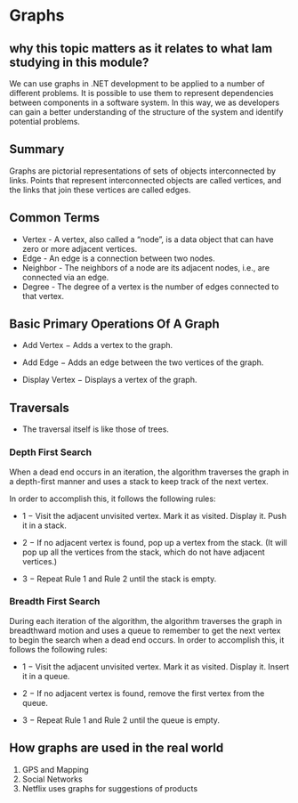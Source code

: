 
# Graphs



## why this topic matters as it relates to what Iam studying in this module?

We can use graphs in .NET development to be applied to a number of different problems. It is possible to use them to represent dependencies between components in a software system. In this way, we as developers can gain a better understanding of the structure of the system and identify potential problems.  

## Summary

Graphs are pictorial representations of sets of objects interconnected by links. Points that represent interconnected objects are called vertices, and the links that join these vertices are called edges.



## Common Terms
- Vertex - A vertex, also called a “node”, is a data object that can have zero or more adjacent vertices.
- Edge - An edge is a connection between two nodes.
- Neighbor - The neighbors of a node are its adjacent nodes, i.e., are connected via an edge.
- Degree - The degree of a vertex is the number of edges connected to that vertex.



## Basic Primary Operations Of A Graph 

- Add Vertex − Adds a vertex to the graph.

- Add Edge − Adds an edge between the two vertices of the graph.

- Display Vertex − Displays a vertex of the graph.



## Traversals

* The traversal itself is like those of trees. 

### Depth First Search

When a dead end occurs in an iteration, the algorithm traverses the graph in a depth-first manner and uses a stack to keep track of the next vertex.

In order to accomplish this, it follows the following rules: 

* 1 − Visit the adjacent unvisited vertex. Mark it as visited. Display it. Push it in a stack.

* 2 − If no adjacent vertex is found, pop up a vertex from the stack. (It will pop up all the vertices from the stack, which do not have adjacent vertices.)

* 3 − Repeat Rule 1 and Rule 2 until the stack is empty.

### Breadth First Search
During each iteration of the algorithm, the algorithm traverses the graph in breadthward motion and uses a queue to remember to get the next vertex to begin the search when a dead end occurs.
In order to accomplish this, it follows the following rules: 

* 1 − Visit the adjacent unvisited vertex. Mark it as visited. Display it. Insert it in a queue.

* 2 − If no adjacent vertex is found, remove the first vertex from the queue.

* 3 − Repeat Rule 1 and Rule 2 until the queue is empty.




## How graphs are used in the real world


1. GPS and Mapping
2. Social Networks
3. Netflix uses graphs for suggestions of products

